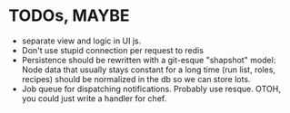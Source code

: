 # TODOs, MAYBE #
* separate view and logic in UI js. 
* Don't use stupid connection per request to redis
* Persistence should be rewritten with a git-esque "shapshot" model:
  Node data that usually stays constant for a long time (run list, roles, recipes)
  should be normalized in the db so we can store lots.
* Job queue for dispatching notifications. Probably use resque. OTOH, you could just write a handler for chef.

